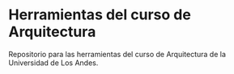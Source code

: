 # Herramientas del curso de Arquitectura
Repositorio para las herramientas del curso de Arquitectura de la Universidad de Los Andes. 
